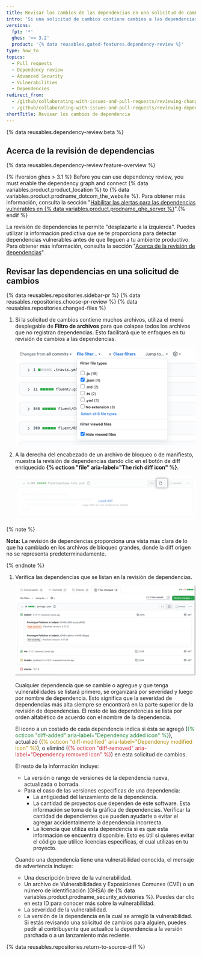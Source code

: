 ```yaml
---
title: Revisar los cambios de las dependencias en una solicitud de cambios
intro: 'Si una solicitud de cambios contiene cambios a las dependencias, puedes ver un resumen de lo que ha cambiado y si es que existen vulnerabilidades conocidas en cualquiera de estas dependencias.'
versions:
  fpt: '*'
  ghes: '>= 3.2'
  product: '{% data reusables.gated-features.dependency-review %}'
type: how_to
topics:
  - Pull requests
  - Dependency review
  - Advanced Security
  - Vulnerabilities
  - Dependencies
redirect_from:
  - /github/collaborating-with-issues-and-pull-requests/reviewing-changes-in-pull-requests/reviewing-dependency-changes-in-a-pull-request
  - /github/collaborating-with-issues-and-pull-requests/reviewing-dependency-changes-in-a-pull-request
shortTitle: Revisar los cambios de dependencia
---
```


<!--Marketing-LINK: From /features/security/software-supply-chain page "Sign up for the dependency review beta" and "Reviewing dependency changes in a pull request".-->

{% data reusables.dependency-review.beta %}

## Acerca de la revisión de dependencias

{% data reusables.dependency-review.feature-overview %}

{% ifversion ghes > 3.1 %} Before you can use dependency review, you must enable the dependency graph and connect {% data variables.product.product_location %} to {% data variables.product.prodname_dotcom_the_website %}. Para obtener más información, consulta la sección "[Habilitar las alertas para las dependencias vulnerables en {% data variables.product.prodname_ghe_server %}](/admin/configuration/managing-connections-between-github-enterprise-server-and-github-enterprise-cloud/enabling-alerts-for-vulnerable-dependencies-on-github-enterprise-server)".{% endif %}

La revisión de dependencias te permite "desplazarte a la izquierda". Puedes utilizar la información predictiva que se te proporciona para detectar dependencias vulnerables antes de que lleguen a tu ambiente productivo. Para obtener más información, consulta la sección "[Acerca de la revisión de dependencias](/code-security/supply-chain-security/about-dependency-review)".

## Revisar las dependencias en una solicitud de cambios

{% data reusables.repositories.sidebar-pr %}
{% data reusables.repositories.choose-pr-review %}
{% data reusables.repositories.changed-files %}

1. Si la solicitud de cambios contiene muchos archivos, utiliza el menú desplegable de **Filtro de archivos** para que colapse todos los archivos que no registran dependencias. Esto facilitará que te enfoques en tu revisión de cambios a las dependencias.

   ![El menú de filtro de archivo](/assets/images/help/pull_requests/file-filter-menu-json.png)

1. A la derecha del encabezado de un archivo de bloqueo o de manifiesto, muestra la revisión de dependencias dando clic en el botón de diff enriquecido **{% octicon "file" aria-label="The rich diff icon" %}**.

   ![El botón de diff rica](/assets/images/help/pull_requests/dependency-review-rich-diff.png)

  {% note %}

   **Nota:** La revisión de dependencias proporciona una vista más clara de lo que ha cambiado en los archivos de bloqueo grandes, donde la diff origen no se representa predeterminadamente.

   {% endnote %}

1. Verifica las dependencias que se listan en la revisión de dependencias.

   ![Alertas de vulnerabilidades en una revisión de dependencias](/assets/images/help/pull_requests/dependency-review-vulnerability.png)

   Cualquier dependencia que se cambie o agregue y que tenga vulnerabilidades se listará primero, se organizará por severidad y luego por nombre de dependencia. Esto significa que la severidad de dependencias más alta siempre se encontrará en la parte superior de la revisión de dependencias. El resto de las dependencias se lista por orden alfabético de acuerdo con el nombre de la dependencia.

   El icono a un costado de cada dependencia indica si ésta se agregó (<span style="color:#22863a">{% octicon "diff-added" aria-label="Dependency added icon" %}</span>), actualizó (<span style="color:#b08800">{% octicon "diff-modified" aria-label="Dependency modified icon" %}</span>), o eliminó (<span style="color:#cb2431">{% octicon "diff-removed" aria-label="Dependency removed icon" %}</span>) en esta solicitud de cambios.

   El resto de la información incluye:

   * La versión o rango de versiones de la dependencia nueva, actualizada o borrada.
   * Para el caso de las versiones específicas de una dependencia:
      * La antigüedad del lanzamiento de la dependencia.
      * La cantidad de proyectos que dependen de este software. Esta información se toma de la gráfica de dependencias. Verificar la cantidad de dependientes que pueden ayudarte a evitar el agregar accidentalmente la dependencia incorrecta.
      * La licencia que utiliza esta dependencia si es que esta información se encuentra disponible. Esto es útil si quieres evitar el código que utilice licencias específicas, el cual utilizas en tu proyecto.

   Cuando una dependencia tiene una vulnerabilidad conocida, el mensaje de advertencia incluye:

   * Una descripción breve de la vulnerabilidad.
   * Un archivo de Vulnerabilidades y Exposiciones Comunes (CVE) o un número de identificación (GHSA) de {% data variables.product.prodname_security_advisories %}. Puedes dar clic en esta ID para conocer más sobre la vulnerabilidad.
   * La severidad de la vulnerabilidad.
   * La versión de la dependencia en la cual se arregló la vulnerabilidad. Si estás revisando una solicitud de cambios para alguien, puedes pedir al contribuyente que actualice la dependencia a la versión parchada o a un lanzamiento más reciente.

{% data reusables.repositories.return-to-source-diff %}
